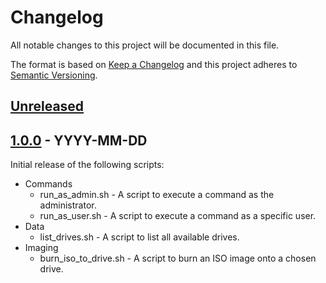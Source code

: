 # Changelog

All notable changes to this project will be documented in this file.

The format is based on [Keep a Changelog](https://keepachangelog.com/en/1.0.0/) 
and this project adheres to 
[Semantic Versioning](https://semver.org/spec/v2.0.0.html).

## [Unreleased]

## [1.0.0] - YYYY-MM-DD

Initial release of the following scripts:

* Commands
	* run_as_admin.sh - A script to execute a command as the administrator.
	* run_as_user.sh - A script to execute a command as a specific user.
* Data
	* list_drives.sh - A script to list all available drives.
* Imaging
	* burn_iso_to_drive.sh - A script to burn an ISO image onto a chosen drive.

[//]: # (Version Diffs)
[Unreleased]: https://github.com/jhthorp/MacOS-Scripts/compare/v1.0.0...HEAD
[1.0.0]: https://github.com/jhthorp/MacOS-Scripts/releases/tag/v1.0.0